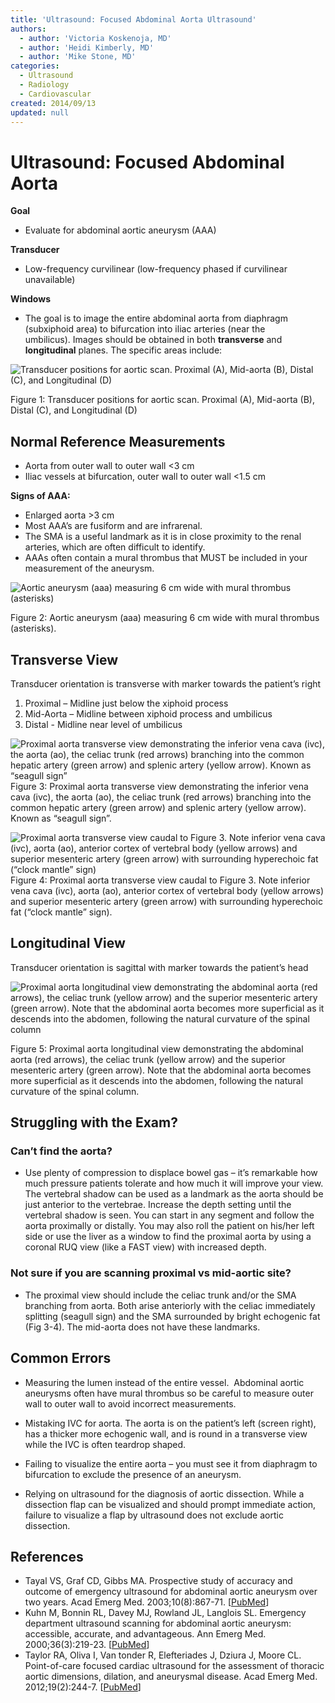 ```yaml
---
title: 'Ultrasound: Focused Abdominal Aorta Ultrasound'
authors:
  - author: 'Victoria Koskenoja, MD'
  - author: 'Heidi Kimberly, MD'
  - author: 'Mike Stone, MD'
categories:
  - Ultrasound
  - Radiology
  - Cardiovascular
created: 2014/09/13
updated: null
---
```


# Ultrasound: Focused Abdominal Aorta

**Goal**
- Evaluate for abdominal aortic aneurysm (AAA)

**Transducer** 
- Low-frequency curvilinear (low-frequency phased if curvilinear unavailable)

**Windows** 
- The goal is to image the entire abdominal aorta from diaphragm (subxiphoid area) to bifurcation into iliac arteries (near the umbilicus). Images should be obtained in both **transverse** and **longitudinal** planes. The specific areas include:

![Transducer positions for aortic scan. Proximal (A), Mid-aorta (B), Distal (C), and Longitudinal (D)](media/aorta-ultrasound_image-1.png)

Figure 1: Transducer positions for aortic scan. Proximal (A), Mid-aorta (B), Distal (C), and Longitudinal (D)

## Normal Reference Measurements

- Aorta from outer wall to outer wall &lt;3 cm
- Iliac vessels at bifurcation, outer wall to outer wall &lt;1.5 cm

**Signs of AAA:** 
- Enlarged aorta >3 cm
- Most AAA’s are fusiform and are infrarenal.
- The SMA is a useful landmark as it is in close proximity to the renal arteries, which are often difficult to identify. 
- AAAs often contain a mural thrombus that MUST be included in your measurement of the aneurysm.

![Aortic aneurysm (aaa) measuring 6 cm wide with mural thrombus (asterisks)](media/aorta-ultrasound_image-2.png)

Figure 2: Aortic aneurysm (aaa) measuring 6 cm wide with mural thrombus (asterisks).

## Transverse View

Transducer orientation is transverse with marker towards the patient’s right

1. Proximal – Midline just below the xiphoid process
2. Mid-Aorta – Midline between xiphoid process and umbilicus
3. Distal - Midline near level of umbilicus

![Proximal aorta transverse view demonstrating the inferior vena cava (ivc), the aorta (ao), the celiac trunk (red arrows) branching into the common hepatic artery (green arrow) and splenic artery (yellow arrow). Known as “seagull sign”](media/aorta-ultrasound_image-3.png)
Figure 3: Proximal aorta transverse view demonstrating the inferior vena cava (ivc), the aorta (ao), the celiac trunk (red arrows) branching into the common hepatic artery (green arrow) and splenic artery (yellow arrow). Known as “seagull sign”.

![Proximal aorta transverse view caudal to Figure 3. Note inferior vena cava (ivc), aorta (ao), anterior cortex of vertebral body (yellow arrows) and superior mesenteric artery (green arrow) with surrounding hyperechoic fat (“clock mantle” sign)](media/aorta-ultrasound_image-4.png)
Figure 4: Proximal aorta transverse view caudal to Figure 3. Note inferior vena cava (ivc), aorta (ao), anterior cortex of vertebral body (yellow arrows) and superior mesenteric artery (green arrow) with surrounding hyperechoic fat (“clock mantle” sign).

## Longitudinal View

Transducer orientation is sagittal with marker towards the patient’s head 

![Proximal aorta longitudinal view demonstrating the abdominal aorta (red arrows), the celiac trunk (yellow arrow) and the superior mesenteric artery (green arrow). Note that the abdominal aorta becomes more superficial as it descends into the abdomen, following the natural curvature of the spinal column](media/aorta-ultrasound_image-5.png)

Figure 5: Proximal aorta longitudinal view demonstrating the abdominal aorta (red arrows), the celiac trunk (yellow arrow) and the superior mesenteric artery (green arrow). Note that the abdominal aorta becomes more superficial as it descends into the abdomen, following the natural curvature of the spinal column.

## Struggling with the Exam?

### Can’t find the aorta?

- Use plenty of compression to displace bowel gas – it’s remarkable how much pressure patients tolerate and how much it will improve your view. The vertebral shadow can be used as a landmark as the aorta should be just anterior to the vertebrae. Increase the depth setting until the vertebral shadow is seen. You can start in any segment and follow the aorta proximally or distally. You may also roll the patient on his/her left side or use the liver as a window to find the proximal aorta by using a coronal RUQ view (like a FAST view) with increased depth.

### Not sure if you are scanning proximal vs mid-aortic site?

- The proximal view should include the celiac trunk and/or the SMA branching from aorta. Both arise anteriorly with the celiac immediately splitting (seagull sign) and the SMA surrounded by bright echogenic fat (Fig 3-4). The mid-aorta does not have these landmarks.

## Common Errors

- Measuring the lumen instead of the entire vessel.  Abdominal aortic aneurysms often have mural thrombus so be careful to measure outer wall to outer wall to avoid incorrect measurements. 

- Mistaking IVC for aorta. The aorta is on the patient’s left (screen right), has a thicker more echogenic wall, and is round in a transverse view while the IVC is often teardrop shaped.

- Failing to visualize the entire aorta – you must see it from diaphragm to bifurcation to exclude the presence of an aneurysm.  

- Relying on ultrasound for the diagnosis of aortic dissection. While a dissection flap can be visualized and should prompt immediate action, failure to visualize a flap by ultrasound does not exclude aortic dissection.

## References

- Tayal VS, Graf CD, Gibbs MA. Prospective study of accuracy and outcome of emergency ultrasound for abdominal aortic aneurysm over two years. Acad Emerg Med. 2003;10(8):867-71. [[PubMed](http://www.ncbi.nlm.nih.gov/pubmed/12896888)]
- Kuhn M, Bonnin RL, Davey MJ, Rowland JL, Langlois SL. Emergency department ultrasound scanning for abdominal aortic aneurysm: accessible, accurate, and advantageous. Ann Emerg Med. 2000;36(3):219-23. [[PubMed](http://www.ncbi.nlm.nih.gov/pubmed/10969223)]
- Taylor RA, Oliva I, Van tonder R, Elefteriades J, Dziura J, Moore CL. Point-of-care focused cardiac ultrasound for the assessment of thoracic aortic dimensions, dilation, and aneurysmal disease. Acad Emerg Med. 2012;19(2):244-7. [[PubMed](http://www.ncbi.nlm.nih.gov/pubmed/22288871)]
